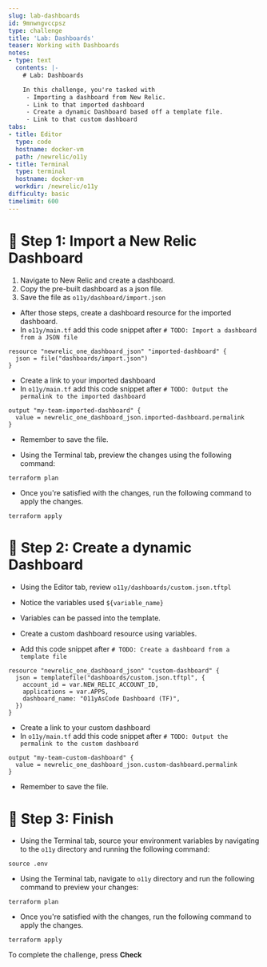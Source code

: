 ```yaml
---
slug: lab-dashboards
id: 9mnwngvccpsz
type: challenge
title: 'Lab: Dashboards'
teaser: Working with Dashboards
notes:
- type: text
  contents: |-
    # Lab: Dashboards

    In this challenge, you're tasked with
     - Importing a dashboard from New Relic.
     - Link to that imported dashboard
     - Create a dynamic Dashboard based off a template file.
     - Link to that custom dashboard
tabs:
- title: Editor
  type: code
  hostname: docker-vm
  path: /newrelic/o11y
- title: Terminal
  type: terminal
  hostname: docker-vm
  workdir: /newrelic/o11y
difficulty: basic
timelimit: 600
---
```

🧪 Step 1: Import a New Relic Dashboard
=======================

1. Navigate to New Relic and create a dashboard.
2. Copy the pre-built dashboard as a json file.
3. Save the file as `o11y/dashboard/import.json`

- After those steps, create a dashboard resource for the imported dashboard.
- In `o11y/main.tf` add this code snippet after `# TODO: Import a dashboard from a JSON file`

```
resource "newrelic_one_dashboard_json" "imported-dashboard" {
  json = file("dashboards/import.json")
}
```

- Create a link to your imported dashboard
- In `o11y/main.tf` add this code snippet after `# TODO: Output the permalink to the imported dashboard`

```
output "my-team-imported-dashboard" {
  value = newrelic_one_dashboard_json.imported-dashboard.permalink
}
```

- Remember to save the file.

- Using the Terminal tab, preview the changes using the following command:

```
terraform plan
```

- Once you're satisfied with the changes, run the following command to apply the changes.

```
terraform apply
```

🧪 Step 2: Create a dynamic Dashboard
=======================

- Using the Editor tab, review `o11y/dashboards/custom.json.tftpl`
- Notice the variables used `${variable_name}`
- Variables can be passed into the template.

- Create a custom dashboard resource using variables.
- Add this code snippet after `# TODO: Create a dashboard from a template file`

```
resource "newrelic_one_dashboard_json" "custom-dashboard" {
  json = templatefile("dashboards/custom.json.tftpl", {
    account_id = var.NEW_RELIC_ACCOUNT_ID,
    applications = var.APPS,
    dashboard_name: "O11yAsCode Dashboard (TF)",
  })
}
```

- Create a link to your custom dashboard
- In `o11y/main.tf` add this code snippet after `# TODO: Output the permalink to the custom dashboard`

```
output "my-team-custom-dashboard" {
  value = newrelic_one_dashboard_json.custom-dashboard.permalink
}
```

- Remember to save the file.

🏁 Step 3: Finish
=======================

- Using the Terminal tab, source your environment variables by navigating to the `o11y` directory and running the following command:

```
source .env
```

- Using the Terminal tab, navigate to `o11y` directory and run the following command to preview your changes:

```
terraform plan
```

- Once you're satisfied with the changes, run the following command to apply the changes.

```
terraform apply
```

To complete the challenge, press **Check**
